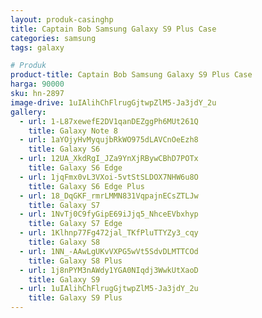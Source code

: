 ```yaml
---
layout: produk-casinghp
title: Captain Bob Samsung Galaxy S9 Plus Case
categories: samsung
tags: galaxy

# Produk
product-title: Captain Bob Samsung Galaxy S9 Plus Case
harga: 90000
sku: hn-2897
image-drive: 1uIAlihChFlrugGjtwpZlM5-Ja3jdY_2u
gallery:
  - url: 1-L87xewefE2DV1qanDEZggPh6MUt261Q
    title: Galaxy Note 8
  - url: 1aYOjyHvMyqujbRkWO975dLAVCnOeEzh8
    title: Galaxy S6
  - url: 12UA_XkdRgI_JZa9YnXjRBywCBhD7POTx
    title: Galaxy S6 Edge
  - url: 1jqFmx0vL3VXoi-5vtStSLDOX7NHW6u8O
    title: Galaxy S6 Edge Plus
  - url: 18_DqGKF_rmrLMMN831VqpajnECsZTLJw
    title: Galaxy S7
  - url: 1NvTj0C9fyGipE69iJjq5_NhceEVbxhyp
    title: Galaxy S7 Edge
  - url: 1Klhnp77Fg472jal_TKfPluTTYZy3_cqy
    title: Galaxy S8
  - url: 1NN_-AAwLgUKvVXPG5wVt5SdvDLMTTCOd
    title: Galaxy S8 Plus
  - url: 1j8nPYM3nAWdy1YGA0NIqdj3WwkUtXaoD
    title: Galaxy S9
  - url: 1uIAlihChFlrugGjtwpZlM5-Ja3jdY_2u
    title: Galaxy S9 Plus
---
```

